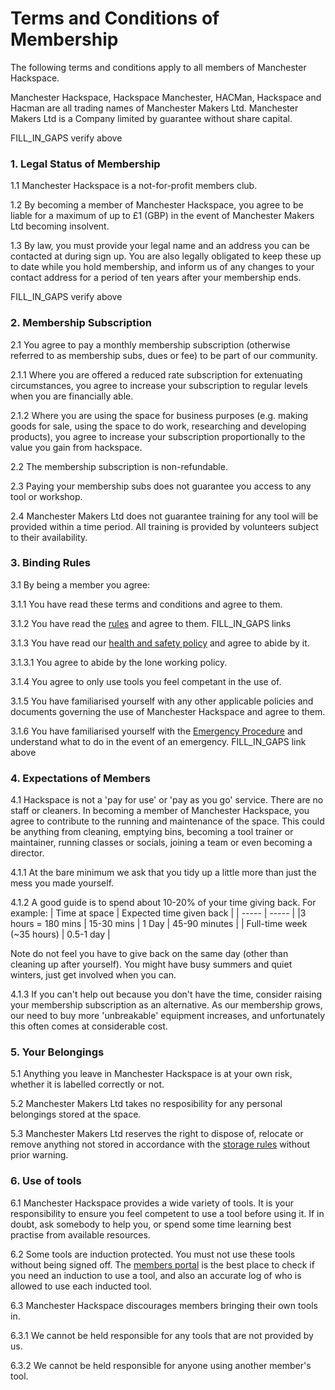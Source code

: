 # Terms and Conditions of Membership

The following terms and conditions apply to all members of Manchester Hackspace.

Manchester Hackspace, Hackspace Manchester, HACMan, Hackspace and Hacman are all trading names of Manchester Makers Ltd. Manchester Makers Ltd is a Company limited by guarantee without share capital.

FILL_IN_GAPS verify above

### 1. Legal Status of Membership   

1.1 Manchester Hackspace is a not-for-profit members club.

1.2 By becoming a member of Manchester Hackspace, you agree to be liable for a maximum of up to £1 (GBP) in the event of Manchester Makers Ltd becoming insolvent.

1.3 By law, you must provide your legal name and an address you can be contacted at during sign up. You are also legally obligated to keep these up to date while you hold membership, and inform us of any changes to your contact address for a period of ten years after your membership ends.

FILL_IN_GAPS verify above

### 2. Membership Subscription  

2.1 You agree to pay a monthly membership subscription (otherwise referred to as membership subs, dues or fee) to be part of our community.

2.1.1 Where you are offered a reduced rate subscription for extenuating circumstances, you agree to increase your subscription to regular levels when you are financially able.

2.1.2 Where you are using the space for business purposes (e.g. making goods for sale, using the space to do work, researching and developing products), you agree to increase your subscription proportionally to the value you gain from hackspace.

2.2 The membership subscription is non-refundable.  

2.3 Paying your membership subs does not guarantee you access to any tool or workshop.

2.4 Manchester Makers Ltd does not guarantee training for any tool will be provided within a time period. All training is provided by volunteers subject to their availability.

### 3. Binding Rules

3.1 By being a member you agree:

3.1.1 You have read these terms and conditions and agree to them.

3.1.2 You have read the [rules](DOCS_LINK) and agree to them.
FILL_IN_GAPS links

3.1.3 You have read our [health and safety policy](DOCS_LINK) and agree to abide by it.

3.1.3.1 You agree to abide by the lone working policy.

3.1.4 You agree to only use tools you feel competant in the use of.

3.1.5 You have familiarised yourself with any other applicable policies and documents governing the use of Manchester Hackspace and agree to them.

3.1.6 You have familiarised yourself with the [Emergency Procedure](DOCS_LINK) and understand what to do in the event of an emergency.
FILL_IN_GAPS link above

### 4. Expectations of Members

4.1 Hackspace is not a 'pay for use' or 'pay as you go' service. There are no staff or cleaners. In becoming a member of Manchester Hackspace, you agree to contribute to the running and maintenance of the space. This could be anything from cleaning, emptying bins, becoming a tool trainer or maintainer, running classes or socials, joining a team or even becoming a director.

4.1.1 At the bare minimum we ask that you tidy up a little more than just the mess you made yourself.

4.1.2 A good guide is to spend about 10-20% of your time giving back. 
For example:
| Time at space | Expected time given back |
| ----- | ----- |
|3 hours = 180 mins | 15-30 mins
| 1 Day | 45-90 minutes |
| Full-time week (~35 hours) | 0.5-1 day |

Note do not feel you have to give back on the same day (other than cleaning up after yourself). You might have busy summers and quiet winters, just get involved when you can.

4.1.3 If you can't help out because you don't have the time, consider raising your membership subscription as an alternative. As our membership grows, our need to buy more 'unbreakable' equipment increases, and unfortunately this often comes at considerable cost.

### 5. Your Belongings

5.1 Anything you leave in Manchester Hackspace is at your own risk, whether it is labelled correctly or not.

5.2 Manchester Makers Ltd takes no resposibility for any personal belongings stored at the space.

5.3 Manchester Makers Ltd reserves the right to dispose of, relocate or remove anything not stored in accordance with the [storage rules](https://docs.hacman.org.uk/Membership/members_storage/) without prior warning.

### 6. Use of tools
6.1 Manchester Hackspace provides a wide variety of tools. It is your responsibility to ensure you feel competent to use a tool before using it. If in doubt, ask somebody to help you, or spend some time learning best practise from available resources.

6.2 Some tools are induction protected. You must not use these tools without being signed off. The [members portal](https://members.hacman.org.uk) is the best place to check if you need an induction to use a tool, and also an accurate log of who is allowed to use each inducted tool.

6.3 Manchester Hackspace discourages members bringing their own tools in.

6.3.1 We cannot be held responsible for any tools that are not provided by us.

6.3.2 We cannot be held responsible for anyone using another member's tool.